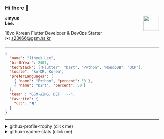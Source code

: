 ### Hi there 👋
<img src="https://github.githubassets.com/images/mona-loading-default.gif" width="50px" align="right">
</a>

**Jihyuk\
Lee.**

18yo Korean Flutter Developer & DevOps Starter.\
✉️ <s23066@gsm.hs.kr>

---

```json
{
  "name": "Jihyuk Lee",
  "birthYear": 2007,
  "techStack": ["Flutter", "Dart", "Python", "MongoDB", "OCP"],
  "locale": "ko-KR, Korea",
  "preferLanguages": [
    { "name": "Python", "percent": 50 },
    { "name": "Dart", "percent": 50 }
  ],
  "team" : "GSM-AING, DEF, ···",
  "favorite": {
    "cat": "🐈"
  }
}
```
---
<details>
  <summary>github-profile-trophy (click me)</summary>
  
![](https://github-profile-trophy.vercel.app/?username=withJihyuk&row=1&column=8&theme=nord)
  
</details>
<details>
  <summary>github-readme-stats (click me)</summary>
  
<!--START_SECTION:waka-->
![Code Time](http://img.shields.io/badge/Code%20Time-523%20hrs%2047%20mins-blue)

![Lines of code](https://img.shields.io/badge/%EC%A0%80%EB%8A%94%20%EC%97%AC%ED%83%9C%EA%B9%8C%EC%A7%80%20-417.9%20thousand%20%EC%A4%84%EC%9D%98%20%EC%BD%94%EB%93%9C%EB%A5%BC%20%EC%9E%91%EC%84%B1%ED%96%88%EC%96%B4%EC%9A%94.-blue)

**저는 저녁형 인간이에요. 🦉** 

```text
🌞 아침                     186 commits         ████░░░░░░░░░░░░░░░░░░░░░   14.10 % 
🌆 낮　                     432 commits         ████████░░░░░░░░░░░░░░░░░   32.75 % 
🌃 저녁                     517 commits         ██████████░░░░░░░░░░░░░░░   39.20 % 
🌙 밤　                     184 commits         ███░░░░░░░░░░░░░░░░░░░░░░   13.95 % 
```


📊 **저는 이번주를 이렇게 시간을 보냈어요.** 

```text
🕑︎ Timezone: Asia/Seoul

💬 프로그래밍 언어들: 
Dart                     4 hrs 53 mins       █████████████░░░░░░░░░░░░   51.70 % 
Kotlin                   3 hrs 13 mins       █████████░░░░░░░░░░░░░░░░   34.03 % 
HTML                     32 mins             █░░░░░░░░░░░░░░░░░░░░░░░░   05.71 % 
YAML                     17 mins             █░░░░░░░░░░░░░░░░░░░░░░░░   03.14 % 
Java                     7 mins              ░░░░░░░░░░░░░░░░░░░░░░░░░   01.34 % 

🔥 에디터들: 
Android Studio           6 hrs 5 mins        ████████████████░░░░░░░░░   64.39 % 
VS Code                  3 hrs 22 mins       █████████░░░░░░░░░░░░░░░░   35.61 % 

💻 운영 체제들: 
Mac                      9 hrs 28 mins       █████████████████████████   100.00 % 
```


 Last Updated on 04/10/2024 18:47:41 UTC
<!--END_SECTION:waka-->

</details>

</div>

